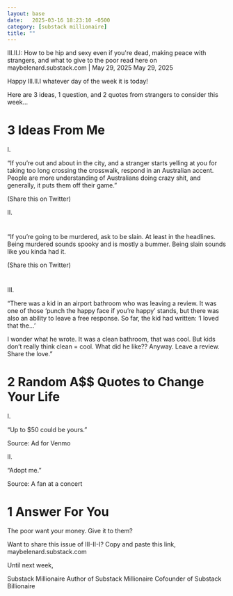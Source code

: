 ```yaml
---
layout: base
date:   2025-03-16 18:23:10 -0500
category: [substack millionaire]
title: ""
---
```


III.II.I: How to be hip and sexy even if you're dead, making peace with strangers, and what to give to the poor
read here on maybelenard.substack.com | May 29, 2025
May 29, 2025

Happy III.II.I whatever day of the week it is today!

Here are 3 ideas, 1 question, and 2 quotes from strangers to consider this week...


# 3 Ideas From Me
I.

“If you’re out and about in the city, and a stranger starts yelling at you for taking too long crossing the crosswalk, respond in an Australian accent. People are more understanding of Australians doing crazy shit, and generally, it puts them off their game.”

(Share this on Twitter)

​II.

#

“If you’re going to be murdered, ask to be slain. At least in the headlines. Being murdered sounds spooky and is mostly a bummer. Being slain sounds like you kinda had it.

(Share this on Twitter)

# 

III.

“There was a kid in an airport bathroom who was leaving a review. It was one of those ‘punch the happy face if you’re happy’ stands, but there was also an ability to leave a free response. So far, the kid had written: ‘I loved that the…’

I wonder what he wrote. It was a clean bathroom, that was cool. But kids don’t really think clean = cool. What did he like?? Anyway. Leave a review. Share the love.”


# 2 Random A$$ Quotes to Change Your Life
I.

“Up to $50 could be yours.”

Source: Ad for Venmo​

​II.

“Adopt me.”

Source: A fan at a concert




# 1 Answer For You
The poor want your money. Give it to them?

Want to share this issue of III-II-I? Copy and paste this link, maybelenard.substack.com

Until next week,

Substack Millionaire​​
​Author of Substack Millionaire
Cofounder of Substack Billionaire